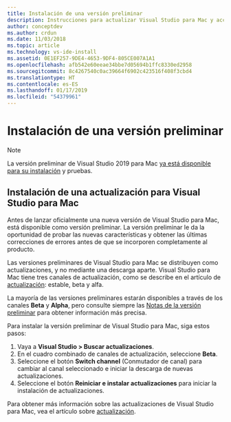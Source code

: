 ```yaml
---
title: Instalación de una versión preliminar
description: Instrucciones para actualizar Visual Studio para Mac y acceder a versiones preliminares, incluidas las versiones preliminares de Visual Studio 2019 para Mac.
author: conceptdev
ms.author: crdun
ms.date: 11/03/2018
ms.topic: article
ms.technology: vs-ide-install
ms.assetid: 0E1EF257-9DE4-4653-9DF4-805CE007A1A1
ms.openlocfilehash: afb542e60eeae34bbe7d05694b1ffc8330ed2958
ms.sourcegitcommit: 8c4267540c0ac39664f6902c423516f408f3cbd4
ms.translationtype: HT
ms.contentlocale: es-ES
ms.lasthandoff: 01/17/2019
ms.locfileid: "54379961"
---
```

# <a name="install-a-preview-release"></a>Instalación de una versión preliminar

> [!NOTE]
> La versión preliminar de Visual Studio 2019 para Mac [ya está disponible para su instalación](/visualstudio/mac/installation/?view=vsmac-2019) y pruebas.

## <a name="install-an-update-for-visual-studio-for-mac"></a>Instalación de una actualización para Visual Studio para Mac

Antes de lanzar oficialmente una nueva versión de Visual Studio para Mac, está disponible como versión preliminar. La versión preliminar le da la oportunidad de probar las nuevas características y obtener las últimas correcciones de errores antes de que se incorporen completamente al producto.

Las versiones preliminares de Visual Studio para Mac se distribuyen como actualizaciones, y no mediante una descarga aparte. Visual Studio para Mac tiene tres canales de actualización, como se describe en el artículo de [actualización](update.md): estable, beta y alfa.

La mayoría de las versiones preliminares estarán disponibles a través de los canales **Beta** y **Alpha**, pero consulte siempre las [Notas de la versión preliminar](/visualstudio/releasenotes/vs2017-mac-preview-relnotes) para obtener información más precisa.

Para instalar la versión preliminar de Visual Studio para Mac, siga estos pasos:

1. Vaya a **Visual Studio > Buscar actualizaciones**.
2. En el cuadro combinado de canales de actualización, seleccione **Beta**.
3. Seleccione el botón **Switch channel** (Conmutador de canal) para cambiar al canal seleccionado e iniciar la descarga de nuevas actualizaciones.
4. Seleccione el botón **Reiniciar e instalar actualizaciones** para iniciar la instalación de actualizaciones.

Para obtener más información sobre las actualizaciones de Visual Studio para Mac, vea el artículo sobre [actualización](update.md).
